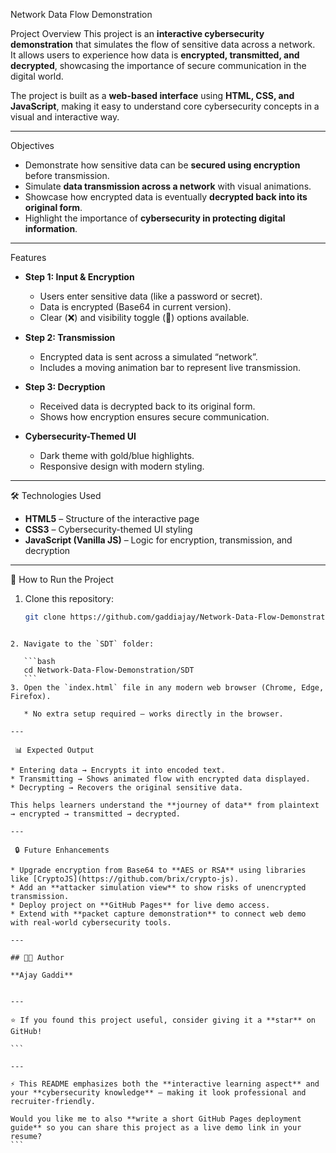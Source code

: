  Network Data Flow Demonstration

 Project Overview
This project is an **interactive cybersecurity demonstration** that simulates the flow of sensitive data across a network.  
It allows users to experience how data is **encrypted, transmitted, and decrypted**, showcasing the importance of secure communication in the digital world.

The project is built as a **web-based interface** using **HTML, CSS, and JavaScript**, making it easy to understand core cybersecurity concepts in a visual and interactive way.

---

  Objectives
- Demonstrate how sensitive data can be **secured using encryption** before transmission.
- Simulate **data transmission across a network** with visual animations.
- Showcase how encrypted data is eventually **decrypted back into its original form**.
- Highlight the importance of **cybersecurity in protecting digital information**.

---

 Features
- **Step 1: Input & Encryption**  
  - Users enter sensitive data (like a password or secret).  
  - Data is encrypted (Base64 in current version).  
  - Clear (❌) and visibility toggle (🔑) options available.  

- **Step 2: Transmission**  
  - Encrypted data is sent across a simulated “network”.  
  - Includes a moving animation bar to represent live transmission.  

- **Step 3: Decryption**  
  - Received data is decrypted back to its original form.  
  - Shows how encryption ensures secure communication.  

- **Cybersecurity-Themed UI**  
  - Dark theme with gold/blue highlights.  
  - Responsive design with modern styling.  

---

🛠 Technologies Used
- **HTML5** – Structure of the interactive page  
- **CSS3** – Cybersecurity-themed UI styling  
- **JavaScript (Vanilla JS)** – Logic for encryption, transmission, and decryption  

---

🚀 How to Run the Project
1. Clone this repository:
   ```bash
   git clone https://github.com/gaddiajay/Network-Data-Flow-Demonstration.git
````

2. Navigate to the `SDT` folder:

   ```bash
   cd Network-Data-Flow-Demonstration/SDT
   ```
3. Open the `index.html` file in any modern web browser (Chrome, Edge, Firefox).

   * No extra setup required – works directly in the browser.

---

 📊 Expected Output

* Entering data → Encrypts it into encoded text.
* Transmitting → Shows animated flow with encrypted data displayed.
* Decrypting → Recovers the original sensitive data.

This helps learners understand the **journey of data** from plaintext → encrypted → transmitted → decrypted.

---

 🔒 Future Enhancements

* Upgrade encryption from Base64 to **AES or RSA** using libraries like [CryptoJS](https://github.com/brix/crypto-js).
* Add an **attacker simulation view** to show risks of unencrypted transmission.
* Deploy project on **GitHub Pages** for live demo access.
* Extend with **packet capture demonstration** to connect web demo with real-world cybersecurity tools.

---

## 👨‍💻 Author

**Ajay Gaddi**


---

⭐ If you found this project useful, consider giving it a **star** on GitHub!

```

---

⚡ This README emphasizes both the **interactive learning aspect** and your **cybersecurity knowledge** — making it look professional and recruiter-friendly.  

Would you like me to also **write a short GitHub Pages deployment guide** so you can share this project as a live demo link in your resume?
```
